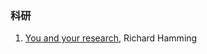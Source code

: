 ### 科研
1. [You and your research](https://www.cs.virginia.edu/~robins/YouAndYourResearch.html), Richard Hamming 